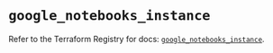 # `google_notebooks_instance`

Refer to the Terraform Registry for docs: [`google_notebooks_instance`](https://registry.terraform.io/providers/hashicorp/google-beta/6.49.1/docs/resources/google_notebooks_instance).
